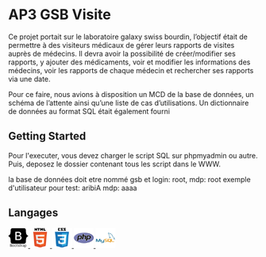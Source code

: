 # AP3 GSB Visite

Ce projet portait sur le laboratoire galaxy swiss bourdin, l’objectif était de permettre à des visiteurs médicaux de gérer leurs rapports de visites auprès de médecins. Il devra avoir la possibilité de créer/modifier ses rapports, y ajouter des médicaments, voir et modifier les informations des médecins, voir les rapports de chaque médecin et rechercher ses rapports via une date.
 
Pour ce faire, nous avions à disposition un MCD de la base de données, un schéma de l’attente ainsi qu’une liste de cas d’utilisations. Un dictionnaire de données au format SQL était également fourni

## Getting Started

Pour l'executer, vous devez charger le script SQL sur phpmyadmin ou autre.
Puis, deposez le dossier contenant tous les script dans le WWW.

la base de données doit etre nommé gsb et login: root, mdp: root
exemple d'utilisateur pour test: aribiA mdp: aaaa

## Langages

<p align="left"> <a href="https://getbootstrap.com" target="_blank" rel="noreferrer">
<img src="https://raw.githubusercontent.com/devicons/devicon/master/icons/bootstrap/bootstrap-plain-wordmark.svg" alt="bootstrap" width="40" height="40"/>
<img src="https://raw.githubusercontent.com/devicons/devicon/master/icons/html5/html5-original-wordmark.svg" alt="html5" width="40" height="40"/>
<img src="https://raw.githubusercontent.com/devicons/devicon/master/icons/css3/css3-original-wordmark.svg" alt="css3" width="40" height="40"/>
<img src="https://raw.githubusercontent.com/devicons/devicon/master/icons/php/php-original.svg" alt="php" width="40" height="40"/>
<img src="https://raw.githubusercontent.com/devicons/devicon/master/icons/mysql/mysql-original-wordmark.svg" alt="mysql" width="40" height="40"/>
 </p>
